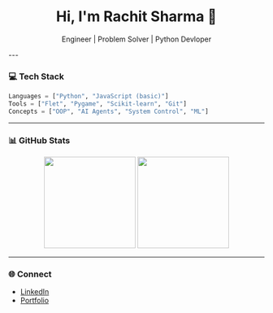 <h1 align="center">Hi, I'm Rachit Sharma 👋</h1>
<p align="center">Engineer | Problem Solver | Python Devloper</p>
---

### 💻 Tech Stack

```python
Languages = ["Python", "JavaScript (basic)"]
Tools = ["Flet", "Pygame", "Scikit-learn", "Git"]
Concepts = ["OOP", "AI Agents", "System Control", "ML"]
```

---

### 📊 GitHub Stats

<p align="center">
  <img src="https://github-readme-stats.vercel.app/api?username=rachits999003&show_icons=true&theme=tokyonight" height="180">
  <img src="https://github-readme-stats.vercel.app/api/top-langs/?username=rachits999003&layout=compact&theme=tokyonight" height="180">
</p>

---

### 🌐 Connect

- [LinkedIn](https://www.linkedin.com/in/rachit-sharma-498108256/)
- [Portfolio](https://rachits.netlify.app)
